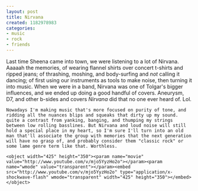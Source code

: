 ```yaml
---
layout: post
title: Nirvana
created: 1182978983
categories:
- music
- rock
- friends
---
```

Last time Sheena came into town, we were listening to a lot of Nirvana. Aaaaah the memories, of wearing flannel shirts over concert t-shirts and ripped jeans; of thrashing, moshing, and body-surfing and <em>not</em> calling it dancing; of first using our instruments as tools to make noise, then turning it into music. When we were in a band, Nirvana was one of Tolgar's bigger influences, and we ended up doing a good handful of covers. Aneurysm, D7, and other b-sides and covers <em>Nirvana</em> did that no one ever heard of. Lol.

	Nowadays I'm making music that's more focused on purity of tone, and ridding all the nuances blips and squeaks that dirty up my sound. quite a contrast from yanking, banging, and thumping my strings between low rolling basslines. But Nirvana and loud noise will still hold a special place in my heart, so I'm sure I'll turn into an old man that'll associate the group with memories that the next generation will have no grasp of, and probably consider them "classic rock" or some lame genre term like that. Worthless.

	<object width="425" height="350"><param name="movie" value="http://www.youtube.com/v/mjo5YyzHo2o"></param><param name="wmode" value="transparent"></param><embed src="http://www.youtube.com/v/mjo5YyzHo2o" type="application/x-shockwave-flash" wmode="transparent" width="425" height="350"></embed></object>

